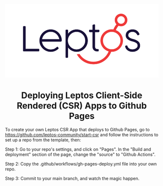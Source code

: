 <picture>
    <source srcset="https://raw.githubusercontent.com/leptos-rs/leptos/main/docs/logos/Leptos_logo_Solid_White.svg" media="(prefers-color-scheme: dark)">
    <img src="https://raw.githubusercontent.com/leptos-rs/leptos/main/docs/logos/Leptos_logo_RGB.svg" alt="Leptos Logo">
</picture>

<div align="center">

# Deploying Leptos Client-Side Rendered (CSR) Apps to Github Pages

</div>

To create your own Leptos CSR App that deploys to Github Pages, go to https://github.com/leptos-community/start-csr and follow the instructions to set up a repo from the template, then:

Step 1: Go to your repo's settings, and click on "Pages". In the "Build and deployment" section of the page, change the "source" to "Github Actions".

Step 2: Copy the .github/workflows/gh-pages-deploy.yml file into your own repo.

Step 3: Commit to your main branch, and watch the magic happen.


